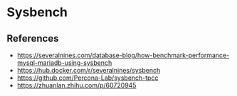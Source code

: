 # Sysbench

## References

* https://severalnines.com/database-blog/how-benchmark-performance-mysql-mariadb-using-sysbench
* https://hub.docker.com/r/severalnines/sysbench
* https://github.com/Percona-Lab/sysbench-tpcc
* https://zhuanlan.zhihu.com/p/60720945
